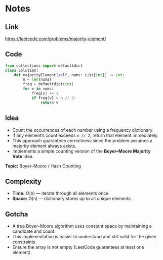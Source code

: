 # Notes

## Link
https://leetcode.com/problems/majority-element/

## Code
``` python
from collections import defaultdict
class Solution:
    def majorityElement(self, nums: List[int]) -> int:
        n = len(nums)
        freq = defaultdict(int)        
        for v in nums:
            freq[v] += 1
            if freq[v] > n // 2:
                return v
```

## Idea
- Count the occurrences of each number using a frequency dictionary.  
- If any element’s count exceeds `n // 2`, return that element immediately.  
- This approach guarantees correctness since the problem assumes a majority element always exists.  
- Implements a simple counting version of the **Boyer–Moore Majority Vote** idea.

**Topic:** Boyer–Moore / Hash Counting

## Complexity
- **Time:** O(n) — iterate through all elements once.  
- **Space:** O(n) — dictionary stores up to all unique elements.

## Gotcha
- A true Boyer–Moore algorithm uses constant space by maintaining a candidate and count.  
- This implementation is easier to understand and still valid for the given constraints.  
- Ensure the array is not empty (LeetCode guarantees at least one element).
